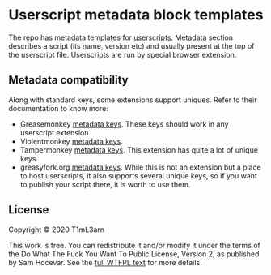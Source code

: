 # Userscript metadata block templates

The repo has metadata templates for [userscripts](https://en.wikipedia.org/wiki/Userscript). Metadata section describes a script (its name, version etc) and usually present at the top of the userscript file. Userscripts are run by special browser extension.


## Metadata compatibility

Along with standard keys, some extensions support uniques. Refer to their documentation to know more:

- Greasemonkey [metadata keys](https://wiki.greasespot.net/Metadata_Block). These keys should work in any userscript extension.
- Violentmonkey [metadata keys](https://violentmonkey.github.io/api/metadata-block/).
- Tampermonkey [metadata keys](https://www.tampermonkey.net/documentation.php#metadata). This extension has quite a lot of unique keys.
- greasyfork.org [metadata keys](https://greasyfork.org/en/help/meta-keys). While this is not an extension but a place to host userscripts, it also supports several unique keys, so if you want to publish your script there, it is worth to use them.


## License

Copyright © 2020 T1mL3arn

This work is free. You can redistribute it and/or modify it under the
terms of the Do What The Fuck You Want To Public License, Version 2,
as published by Sam Hocevar. See the [full WTFPL text](http://www.wtfpl.net/txt/copying/) for more details.

